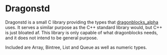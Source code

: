 # Dragonstd
Dragonstd is a small C library providing the types that [dragonblocks_alpha](https://github.com/dragonblocks/dragonblocks_alpha) uses.
It serves a similar purpose as the C++ standard library would, but C++ is just bloated af.
This library is only capable of what dragonblocks needs, and it does not intend to be general purpose.

Included are Array, Bintree, List and Queue as well as numeric types.
